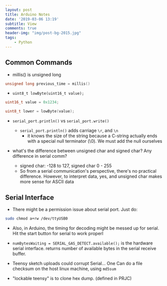 ```yaml
---
layout: post
title: Arduino Notes
date: '2019-03-06 13:19'
subtitle: View
comments: true
header-img: "img/post-bg-2015.jpg"
tags:
    - Python
---
```


## Common Commands

- millis() is unsigned long

```cpp
unsigned long previous_time = millis()
```

- `uint8_t lowByte(uint16_t value);`

```cpp
uint16_t value = 0x1234;

uint8_t lower = lowByte(value);
```

- `serial_port.println()` vs `serial_port.write()`
    - `serial_port.println()` adds carriage `\r`, and `\n`
        - it knows the size of the string because a C-string actually ends with a special null terminator (\0). We must add the null ourselves

- what's the difference between unsigned char and signed char?  Any difference in serial comm?
    - signed char: -128 to 127, signed char 0 - 255
    - So from a serial communication's perspective, there's no practical difference. However, to interpret data, yes, and unsigned char makes more sense for ASCII data

## Serial Interface

- There might be a permission issue about serial port. Just do:

```bash
sudo chmod a+rw /dev/ttyUSB0
```

- Also, in Arduino, the timing for decoding might be messed up for serial. Hit the start button for serial to work properl

- `numBytesWaiting = SERIAL_GAS_DETECT.available();` is the hardware serial interface. returns number of available bytes in the serial receive buffer.

- Teensy sketch uploads could corrupt Serial... One Can do a file checksum on the host linux machine, using `md5sum`

- "lockable teensy" is to clone hex dump. (defined in PRJC)
